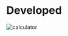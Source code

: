 # Developed
![calculator](https://github.com/Golu7667/Calculator/assets/103061012/30e20d82-aa77-4205-a102-4cd28c5b3b52)

